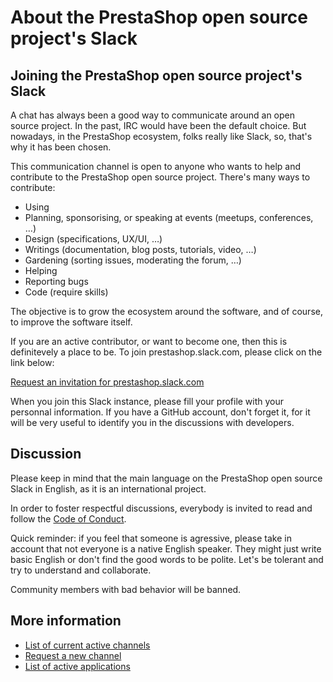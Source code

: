 # About the PrestaShop open source project's Slack

## Joining the PrestaShop open source project's Slack

A chat has always been a good way to communicate around an open source project. In the past, IRC would have been the default choice. But nowadays, in the PrestaShop ecosystem, folks really like Slack, so, that's why it has been chosen.

This communication channel is open to anyone who wants to help and contribute to the PrestaShop open source project. There's many ways to contribute:

- Using
- Planning, sponsorising, or speaking at events (meetups, conferences, …)
- Design (specifications, UX/UI, …)
- Writings (documentation, blog posts, tutorials, video, …)
- Gardening (sorting issues, moderating the forum, …)
- Helping
- Reporting bugs
- Code (require skills)

The objective is to grow the ecosystem around the software, and of course, to improve the software itself.

If you are an active contributor, or want to become one, then this is definitevely a place to be. To join prestashop.slack.com, please click on the link below:

[Request an invitation for prestashop.slack.com](https://join.slack.com/t/prestashop/shared_invite/zt-dkmbz5qf-I~FlEWwmRUOXunc5ui0Ucg)

When you join this Slack instance, please fill your profile with your personnal information. If you have a GitHub account, don't forget it, for it will be very useful to identify you in the discussions with developers.

## Discussion

Please keep in mind that the main language on the PrestaShop open source Slack in English, as it is an international project.

In order to foster respectful discussions, everybody is invited to read and follow the [Code of Conduct](https://github.com/PrestaShop/PrestaShop/blob/develop/CODE_OF_CONDUCT.md).

Quick reminder: if you feel that someone is agressive, please take in account that not everyone is a native English speaker. They might just write basic English or don't find the good words to be polite. Let's be tolerant and try to understand and collaborate.

Community members with bad behavior will be banned.


## More information

- [List of current active channels](https://github.com/PrestaShop/open-source/blob/master/slack/channels.md#active-channels)
- [Request a new channel](https://github.com/PrestaShop/open-source/blob/master/slack/channels.md#request-a-new-channel)
- [List of active applications](https://github.com/PrestaShop/open-source/blob/master/slack/apps-and-integrationsapps-and-integrations.md)
